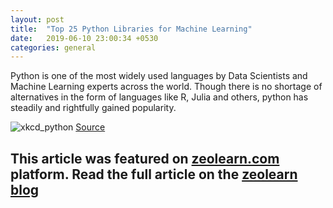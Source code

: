 ```yaml
---
layout: post
title:  "Top 25 Python Libraries for Machine Learning"
date:   2019-06-10 23:00:34 +0530
categories: general
---
```


Python is one of the most widely used languages by Data Scientists and Machine Learning experts across the world. Though there is no shortage of alternatives in the form of languages like R, Julia and others, python has steadily and rightfully gained popularity.

![xkcd_python](https://imgs.xkcd.com/comics/python.png)
[Source](https://imgs.xkcd.com/comics/python.png)

<!--more-->
This article was featured on [zeolearn.com](https://www.zeolearn.com) platform. Read the full article on the [zeolearn blog](https://www.zeolearn.com/magazine/python-libraries-for-machine-learning)
---
